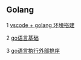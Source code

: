 ## Golang

1 [vscode + golang 环境搭建](https://github.com/luofengmacheng/docker_doc/blob/master/golang/install.md)

2 [go语言基础](https://github.com/luofengmacheng/docker_doc/blob/master/golang/basic.md)

3 [go语言执行外部排序](https://github.com/luofengmacheng/docker_doc/blob/master/golang/external_sort.md)